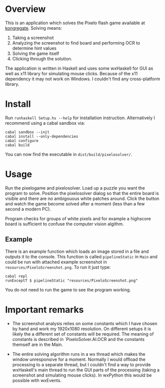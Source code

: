 Overview
========

This is an application which solves the Pixelo flash game available at
[kongregate](http://www.kongregate.com/games/tamaii/pixelo). Solving means:

  1. Taking a screenshot
  2. Analyzing the screenshot to find board and performing OCR to determine hint
     values
  3. Solving the game itself
  4. Clicking through the solution.

The application is written in Haskell and uses some wxHaskell for GUI as well as
x11 library for simulating mouse clicks. Because of the x11 dependency it may
not work on Windows. I couldn't find any cross-platform library.

Install
=======

Run `runhaskell Setup.hs --help` for installation instruction. Alternatively I
recommend using a cabal sandbox via:

    cabal sandbox --init
    cabal install --only-dependencies
    cabal configure
    cabal build

You can now find the executable in `dist/build/pixelosolver/`.

Usage
=====

Run the pixelogame and pixelosolver. Load up a puzzle you want the program to
solve. Position the pixelosolver dialog so that the entire board is visible and
there are no ambigouous white patches around. Click the button and watch the
game become solved after a moment (less than a few second a modern PC).

Program checks for groups of white pixels and for example a highscore board is
sufficient to confuse the computer vision algithm.

Example
-------

There is an example function which loads an image stored in a file and outputs
it to the console. This function is called `pipelineStatic` in `Main` and could
be run with attached example screenshot in `resources/PixeloScreenshot.png`. To
run it just type:

    cabal repl
    runExceptT $ pipelineStatic "resources/PixeloScreenshot.png"

You do not need to run the game to see the program working.

Important remarks
=================
* The screenshot analysis relies on some constants which I have chosen by hand
  and work my 1920x1080 resolution. On different setups it is likely the a
  different set of constants will be required. The meaning of constants is
  described in `PixeloSolver.AI.OCR and the constants themself are in the Main.

* The entire solving algorithm runs in a wx thread which makes the window
  unresponsive for a moment. Normally I would offload the processing to a
  separate thread, but I couldn't find a way to provide wxHaskell's main thread
  to run the GUI parts of the processing (taking a screenshot and simulating
  mouse clicks). In wxPython this would be possible with wxEvents.
